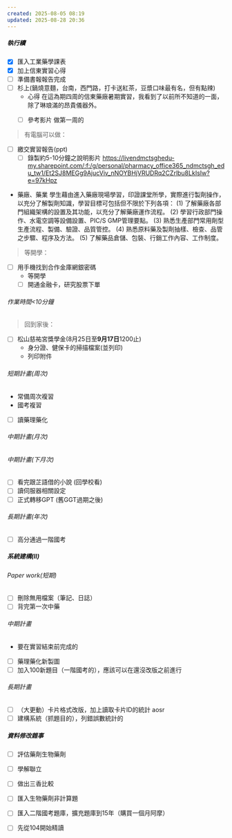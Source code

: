 ```yaml
---
created: 2025-08-05 08:19
updated: 2025-08-28 20:36
---
```

##### 執行續
- [x] 匯入工業藥學課表
- [x] 加上信東實習心得
- [ ] 準備書報報告完成
- [ ] 杉上(鍋燒意麵，台南，西門路，打卡送紅茶，豆漿口味最有名，但有點辣)
	- 心得
	在這為期四周的信東藥廠暑期實習，我看到了以前所不知道的一面，除了琳琅滿的昂貴儀器外。
	- [ ] 參考影片
做第一周的


> 有電腦可以做：

- [ ] 繳交實習報告(ppt)
	- [ ] 錄製約5-10分鐘之說明影片
		https://livendmctsghedu-my.sharepoint.com/:f:/g/personal/pharmacy_office365_ndmctsgh_edu_tw1/Et2SJ8MEGg9AjucViv_nNOYBHjVRUDRq2CZrlbu8LkIsIw?e=97kHpz
- 藥廠、藥業
	學生藉由進入藥廠現場學習，印證課堂所學，實際進行製劑操作，以充分了解製劑知識，學習目標可包括但不限於下列各項：
	(1) 了解藥廠各部門組織架構的設置及其功能，以充分了解藥廠運作流程。
	(2) 學習行政部門操作、水電空調等設備設置、PIC/S GMP管理要點。
	(3) 熟悉生產部門常用劑型生產流程、製備、驗證、品質管控。
	(4) 熟悉原料藥及製劑抽樣、檢查、品管之步驟、程序及方法。
	(5) 了解藥品倉儲、包裝、行銷工作內容、工作制度。


> 等開學：

- [ ] 用手機找到合作金庫網銀密碼
	- 等開學
	- [ ] 開通金融卡，研究股票下單

###### 作業時間<10分鐘

> 回到家後：

- [ ] 松山慈祐宮獎學金(8月25日至**9月17日**1200止)
	- 身分證、健保卡的掃描檔案(並列印)
	- 列印附件




###### 短期計畫(周次)
- 常備周次複習
- 國考複習
- [ ] 讀藥理藥化
###### 中期計畫(月次)
###### 中期計畫(下月次)
- [ ] 看完跟芷語借的小說 (回學校看)
- [ ] 讀伺服器相關設定
- [ ] 正式轉移GPT (舊GGT過期之後)
###### 長期計畫(年次)
- [ ] 高分通過一階國考
##### 系統建構(II)
###### Paper work(短期)
- [ ] 刪除無用檔案（筆記、日誌）
- [ ] 背完第一次中藥
###### 中期計畫
- 要在實習結束前完成的
- [ ] 藥理藥化新製圖
- [ ] 加入100新題目（一階國考的），應該可以在還沒改版之前進行

###### 長期計畫
- [ ] （大更動）卡片格式改版，加上讀取卡片ID的統計 aosr 
- [ ] 建構系統（抓題目的），列錯誤數統計的

##### 資料修改雜事

- [ ] 評估藥劑生物藥劑
- [ ] 學解聯立
- [ ] 做出三香比較
- [ ] 匯入生物藥劑非計算題
- [ ] 匯入二階國考題庫，擴充題庫到15年（購買一個月阿摩）
- [ ] 先從104開始精讀


